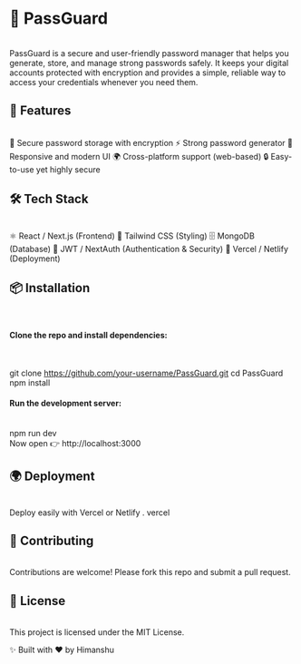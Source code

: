 <h1>🔐 PassGuard</h1><br>
PassGuard is a secure and user-friendly password manager that helps you generate, store, and manage strong passwords safely. It keeps your digital accounts protected with encryption and provides a simple, reliable way to access your credentials whenever you need them.<br>

<h2>🚀 Features</h2><br>
🔑 Secure password storage with encryption
⚡ Strong password generator
📱 Responsive and modern UI
🌍 Cross-platform support (web-based)
🔒 Easy-to-use yet highly secure<br>

<h2>🛠️ Tech Stack</h2><br>
⚛️ React / Next.js (Frontend)
🎨 Tailwind CSS (Styling)
🗄️ MongoDB (Database)
🔐 JWT / NextAuth (Authentication & Security)
🚀 Vercel / Netlify (Deployment)<br>

<h2>📦 Installation</h2><br>

<h4>Clone the repo and install dependencies:</h4><br>

git clone https://github.com/your-username/PassGuard.git
cd PassGuard
npm install<br>

<h4>Run the development server:</h4><br>
npm run dev
<br>
Now open 👉 http://localhost:3000

<h2>🌍 Deployment</h2><br>
Deploy easily with Vercel
or Netlify
.
vercel<br>

<h2>🤝 Contributing</h2><br>
Contributions are welcome!
Please fork this repo and submit a pull request.<br>

<h2>📜 License</h2><br>
This project is licensed under the MIT License.<br>

✨ Built with ❤️ by Himanshu
